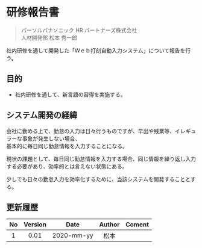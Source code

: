# 研修報告書

> パーソルパナソニック HR パートナーズ株式会社  
> 人材開発部 松本 秀一郎

社内研修を通して開発した「Ｗｅｂ打刻自動入力システム」について報告を行う。

## 目的

+ 社内研修を通して、新言語の習得を実施する。

## システム開発の経緯

会社に勤める上で、勤怠の入力は日々行うものですが、早出や残業等、イレギュラーな事象が発生しない場合、  
基本的に毎日同じ勤怠情報を入力することになる。

現状の課題として、毎日同じ勤怠情報を入力する場合、同じ情報を繰り返し入力する必要があり、効率的とは言えない状態にある。

少しでも日々の勤怠入力を効率化するために、当該システムを開発することとする。

## 更新履歴

|No |Version|Date       |Author|Coment|
|:-:|:-----:|:---------:|:----:|:-----|
|1  |0.01   |2020-mm-yy |松本  |      |
